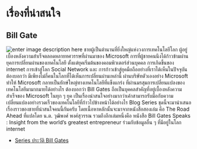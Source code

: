 # เรื่องที่น่าสนใจ

## Bill Gate

![enter image description here](https://t0.blockdit.com/photos/2019/09/5d762078a8479d0e815f2d3a_1440x810xcover_kvYU0VuR.jpg) ชายผู้เป็นตำนานที่ยิ่งใหญ่แห่งวงการเทคโนโลยีโลก ผู้อยู่เบื้องหลังความสำเร็จตลอดหลายทศวรรษที่ผ่านมาของ Microsoft การที่ผู้ชายคนนึงได้ก้าวข้ามผ่านยุคการเปลี่ยนผ่านของเทคโนโลยี ตั้งแต่ยุคเริ่มต้นของคอมพิวเตอร์ส่วนบุคคล การเกิดขึ้นของ internet การเข้าสู่โลก Social Network และ การก้าวเข้าสู่ยุคมือถืออย่างที่เราได้เห็นในปัจจุบัน ต้องบอกว่า มีเพียงไม่กี่คนในโลกที่ได้เห็นการเปลี่ยนผ่านเหล่านี้ ผ่านบริษัทตัวเองอย่าง Microsoft ทำให้ Microsoft กลายเป็นยักษ์ใหญ่ทางเทคโนโลยีที่แข็งแกร่ง ที่ผ่านมรสุมการเปลี่ยนแปลงของเทคโนโลยีมามากมายได้อย่างไร ต้องบอกว่า Bill Gates ถือเป็นบุคคลสำคัญที่อยู่เบื้องหลังความสำเร็จของ Microsoft ในทุก ๆ ยุค เป็นเรื่องน่าสนใจอย่างมากว่าเค้าสามารถรับมือกับความเปลี่ยนแปลงอย่างรวดเร็วของเทคโนโลยีที่ก้าวไปข้างหน้าได้อย่างไร Blog Series ชุดนี้จะมานำเสนอเรื่องราวของชายที่น่าสนใจคนนี้กันครับ โดยเนื้อหาหลักนั้นจะมาจากหนังสือสองเล่ม คือ The Road Ahead ที่แปลโดย น.ต. วุฒิพงศ์ พงศ์สุวรรณ รวมถึงอีกเล่มหนึ่งคือ หนังสือ Bill Gates Speaks : Insight from the world’s greatest entrepreneur ร่วมกับข้อมูลอื่น ๆ ที่มีอยู่ในโลก internet

* [Series ประวัติ Bill Gates](https://www.blockdit.com/series/5d7620783f574a0e60518aa6?fbclid=IwAR308Uctywl9aQA8ws1BAlSgSQmxErNPo8JLxM_wd_g6xSV2BRuaDdgK-iU)

